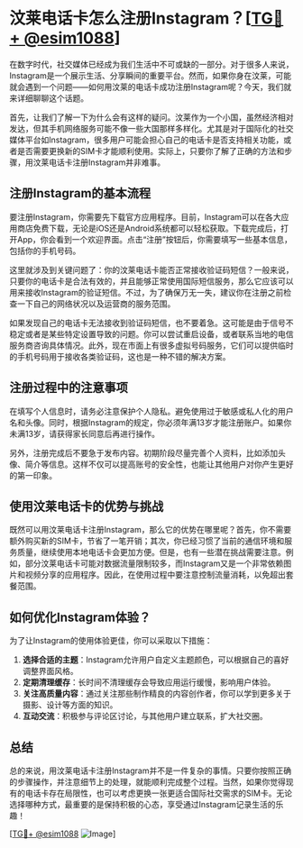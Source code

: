 # 汶莱电话卡怎么注册Instagram？[[TG💪+ @esim1088](https://t.me/s/esim1088)]

在数字时代，社交媒体已经成为我们生活中不可或缺的一部分。对于很多人来说，Instagram是一个展示生活、分享瞬间的重要平台。然而，如果你身在汶莱，可能就会遇到一个问题——如何用汶莱的电话卡成功注册Instagram呢？今天，我们就来详细聊聊这个话题。

首先，让我们了解一下为什么会有这样的疑问。汶莱作为一个小国，虽然经济相对发达，但其手机网络服务可能不像一些大国那样多样化。尤其是对于国际化的社交媒体平台如Instagram，很多用户可能会担心自己的电话卡是否支持相关功能，或者是否需要更换新的SIM卡才能顺利使用。实际上，只要你了解了正确的方法和步骤，用汶莱电话卡注册Instagram并非难事。

## 注册Instagram的基本流程

要注册Instagram，你需要先下载官方应用程序。目前，Instagram可以在各大应用商店免费下载，无论是iOS还是Android系统都可以轻松获取。下载完成后，打开App，你会看到一个欢迎界面。点击“注册”按钮后，你需要填写一些基本信息，包括你的手机号码。

这里就涉及到关键问题了：你的汶莱电话卡能否正常接收验证码短信？一般来说，只要你的电话卡是合法有效的，并且能够正常使用国际短信服务，那么它应该可以用来接收Instagram的验证短信。不过，为了确保万无一失，建议你在注册之前检查一下自己的网络状况以及运营商的服务范围。

如果发现自己的电话卡无法接收到验证码短信，也不要着急。这可能是由于信号不稳定或者是某些特定设置导致的问题。你可以尝试重启设备，或者联系当地的电信服务商咨询具体情况。此外，现在市面上有很多虚拟号码服务，它们可以提供临时的手机号码用于接收各类验证码，这也是一种不错的解决方案。

## 注册过程中的注意事项

在填写个人信息时，请务必注意保护个人隐私。避免使用过于敏感或私人化的用户名和头像。同时，根据Instagram的规定，你必须年满13岁才能注册账户。如果你未满13岁，请获得家长同意后再进行操作。

另外，注册完成后不要急于发布内容。初期阶段尽量完善个人资料，比如添加头像、简介等信息。这样不仅可以提高账号的安全性，也能让其他用户对你产生更好的第一印象。

## 使用汶莱电话卡的优势与挑战

既然可以用汶莱电话卡注册Instagram，那么它的优势在哪里呢？首先，你不需要额外购买新的SIM卡，节省了一笔开销；其次，你已经习惯了当前的通信环境和服务质量，继续使用本地电话卡会更加方便。但是，也有一些潜在挑战需要注意。例如，部分汶莱电话卡可能对数据流量限制较多，而Instagram又是一个非常依赖图片和视频分享的应用程序。因此，在使用过程中要注意控制流量消耗，以免超出套餐范围。

## 如何优化Instagram体验？

为了让Instagram的使用体验更佳，你可以采取以下措施：

1. **选择合适的主题**：Instagram允许用户自定义主题颜色，可以根据自己的喜好调整界面风格。
2. **定期清理缓存**：长时间不清理缓存会导致应用运行缓慢，影响用户体验。
3. **关注高质量内容**：通过关注那些制作精良的内容创作者，你可以学到更多关于摄影、设计等方面的知识。
4. **互动交流**：积极参与评论区讨论，与其他用户建立联系，扩大社交圈。

## 总结

总的来说，用汶莱电话卡注册Instagram并不是一件复杂的事情。只要你按照正确的步骤操作，并注意细节上的处理，就能顺利完成整个过程。当然，如果你觉得现有的电话卡存在局限性，也可以考虑更换一张更适合国际社交需求的SIM卡。无论选择哪种方式，最重要的是保持积极的心态，享受通过Instagram记录生活的乐趣！

[[TG💪+ @esim1088](https://t.me/s/esim1088) ![Image](https://i.postimg.cc/4NQfJmqS/Snipaste-2025-05-13-00-14-12.png)]